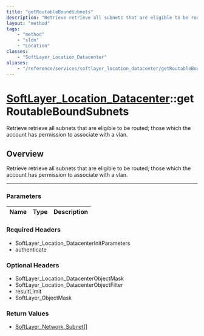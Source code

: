 ```yaml
---
title: "getRoutableBoundSubnets"
description: "Retrieve retrieve all subnets that are eligible to be routed; those which the account has permission to associate with a... "
layout: "method"
tags:
    - "method"
    - "sldn"
    - "Location"
classes:
    - "SoftLayer_Location_Datacenter"
aliases:
    - "/reference/services/softlayer_location_datacenter/getRoutableBoundSubnets"
---
```

# [SoftLayer_Location_Datacenter](/reference/services/SoftLayer_Location_Datacenter)::getRoutableBoundSubnets


Retrieve retrieve all subnets that are eligible to be routed; those which the account has permission to associate with a vlan.


## Overview 
Retrieve retrieve all subnets that are eligible to be routed; those which the account has permission to associate with a vlan.

-----

### Parameters 
|Name | Type | Description |
| --- | --- | --- |


### Required Headers
* SoftLayer_Location_DatacenterInitParameters
* authenticate


### Optional Headers
* SoftLayer_Location_DatacenterObjectMask
* SoftLayer_Location_DatacenterObjectFilter
* resultLimit
* SoftLayer_ObjectMask

### Return Values
* <a href='/reference/datatypes/SoftLayer_Network_Subnet'>SoftLayer_Network_Subnet[] </a>




